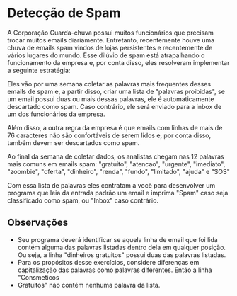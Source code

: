 # Detecção de Spam
A Corporação Guarda-chuva possui muitos funcionários que precisam trocar muitos emails diariamente. Entretanto, recentemente houve uma chuva de emails spam 
vindos de lojas persistentes e recentemente de vários lugares do mundo. Esse dilúvio de spam está atrapalhando o funcionamento da empresa e, por conta disso, 
eles resolveram implementar a seguinte estratégia:

Eles vão por uma semana coletar as palavras mais frequentes desses emails de spam e, a partir disso, criar uma lista de "palavras proibidas", se um email possui 
duas ou mais dessas palavras, ele é automaticamente descartado como spam. Caso contrário, ele será enviado para a inbox de um dos funcionários da empresa.

Além disso, a outra regra da empresa é que emails com linhas de mais de 76 caracteres não são confortáveis de serem lidos e, por conta disso, também devem ser 
descartados como spam.

Ao final da semana de coletar dados, os analistas chegam nas 12 palavras mais comuns em emails spam: "gratuito", "atencao", "urgente", "imediato", "zoombie", 
"oferta", "dinheiro", "renda", "fundo", "limitado", "ajuda" e "SOS"

Com essa lista de palavras eles contratam a você para desenvolver um programa que leia da entrada padrão um email e imprima "Spam" caso seja classificado como spam,
ou "Inbox" caso contrário.

## Observações
- Seu programa deverá identificar se aquela linha de email que foi lida contém alguma das palavras listadas dentro dela em qualquer posição. 
Ou seja, a linha "dinheiros gratuitos" possui duas das palavras listadas.
- Para os propósitos desse exercícios, considere diferenças em capitalização das palavras como palavras diferentes. Então a linha "Consmeticos 
- Gratuitos" não contém nenhuma palavra da lista.
